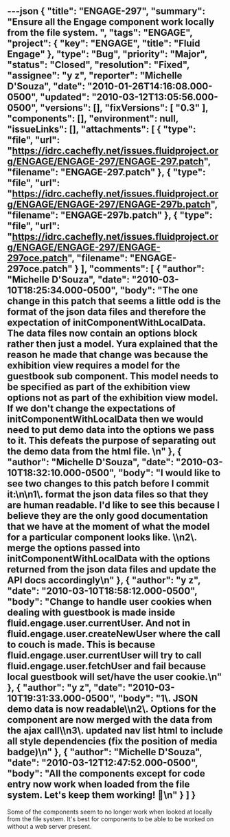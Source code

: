 ---json
{
  "title": "ENGAGE-297",
  "summary": "Ensure all the Engage component work locally from the file system. ",
  "tags": "ENGAGE",
  "project": {
    "key": "ENGAGE",
    "title": "Fluid Engage"
  },
  "type": "Bug",
  "priority": "Major",
  "status": "Closed",
  "resolution": "Fixed",
  "assignee": "y z",
  "reporter": "Michelle D'Souza",
  "date": "2010-01-26T14:16:08.000-0500",
  "updated": "2010-03-12T13:05:56.000-0500",
  "versions": [],
  "fixVersions": [
    "0.3"
  ],
  "components": [],
  "environment": null,
  "issueLinks": [],
  "attachments": [
    {
      "type": "file",
      "url": "https://idrc.cachefly.net/issues.fluidproject.org/ENGAGE/ENGAGE-297/ENGAGE-297.patch",
      "filename": "ENGAGE-297.patch"
    },
    {
      "type": "file",
      "url": "https://idrc.cachefly.net/issues.fluidproject.org/ENGAGE/ENGAGE-297/ENGAGE-297b.patch",
      "filename": "ENGAGE-297b.patch"
    },
    {
      "type": "file",
      "url": "https://idrc.cachefly.net/issues.fluidproject.org/ENGAGE/ENGAGE-297/ENGAGE-297oce.patch",
      "filename": "ENGAGE-297oce.patch"
    }
  ],
  "comments": [
    {
      "author": "Michelle D'Souza",
      "date": "2010-03-10T18:25:34.000-0500",
      "body": "The one change in this patch that seems a little odd is the format of the json data files and therefore the expectation of initComponentWithLocalData. The data files now contain an options block rather then just a model. Yura explained that the reason he made that change was because the exhibition view requires a model for the guestbook sub component. This model needs to be specified as part of the exhibition view options not as part of the exhibition view model. If we don't change the expectations of  initComponentWithLocalData then we would need to put demo data into the options we pass to it. This defeats the purpose of separating out the demo data from the html file. &#x20;\n"
    },
    {
      "author": "Michelle D'Souza",
      "date": "2010-03-10T18:32:10.000-0500",
      "body": "I would like to see two changes to this patch before I commit it:\n\n1\\. format the json data files so that they are human readable. I'd like to see this because I believe they are the only good documentation that we have at the moment of what the model for a particular component looks like. \\\n2\\. merge the options passed into initComponentWithLocalData with the options returned from the json data files and update the API docs accordingly\n"
    },
    {
      "author": "y z",
      "date": "2010-03-10T18:58:12.000-0500",
      "body": "Change to handle user cookies when dealing with guestbook is made inside fluid.engage.user.currentUser. And not in fluid.engage.user.createNewUser where the call to couch is made. This is because fluid.engage.user.currentUser will try to call fluid.engage.user.fetchUser and fail because local guestbook will set/have the user cookie.\n"
    },
    {
      "author": "y z",
      "date": "2010-03-10T19:31:33.000-0500",
      "body": "1\\. JSON demo data is now readable\\\n2\\. Options for the component are now merged with the data from the ajax call\\\n3\\. updated nav list html to include all style dependencies (fix the position of media badge)\n"
    },
    {
      "author": "Michelle D'Souza",
      "date": "2010-03-12T12:47:52.000-0500",
      "body": "All the components except for code entry now work when loaded from the file system. Let's keep them working! 🙂\n"
    }
  ]
}
---
Some of the components seem to no longer work when looked at locally from the file system. It's best for components to be able to be worked on without a web server present.&#x20;

        